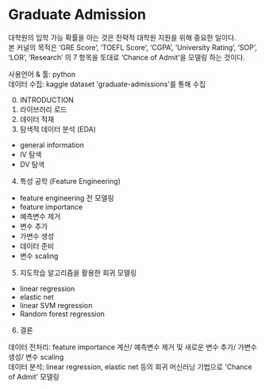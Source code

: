 # Graduate Admission

대학원의 입학 가능 확률을 아는 것은 전략적 대학원 지원을 위해 중요한 일이다. <br>
본 커널의 목적은 ‘GRE Score’, ‘TOEFL Score’, ‘CGPA’, ‘University Rating’, ‘SOP’, ‘LOR’, ‘Research’ 의 7 항목을 토대로 ‘Chance of Admit’을 모델링 하는 것이다.

사용언어 & 툴: python <br>
데이터 수집: kaggle dataset 'graduate-admissions'를 통해 수집

0. INTRODUCTION
1. 라이브러리 로드
2. 데이터 적재
3. 탐색적 데이터 분석 (EDA)
- general information
- IV 탐색
- DV 탐색
4. 특성 공학 (Feature Engineering)
- feature engineering 전 모델링
- feature importance 
- 예측변수 제거
- 변수 추가
- 가변수 생성
- 데이터 준비
- 변수 scaling
5. 지도학습 알고리즘을 활용한 회귀 모델링
- linear regression
- elastic net
- linear SVM regression
- Random forest regression
6. 결론

데이터 전처리: feature importance 계산/ 예측변수 제거 및 새로운 변수 추가/ 가변수 생성/ 변수 scaling <br>
데이터 분석: linear regression, elastic net 등의 회귀 머신러닝 기법으로 'Chance of Admit' 모델링


